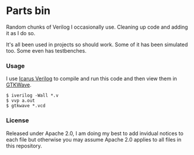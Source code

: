 # Parts bin

Random chunks of Verilog I occasionally use. Cleaning up code and adding it as I do so.

It's all been used in projects so should work. Some of it has been simulated too. Some even has testbenches.

### Usage

I use [Icarus Verilog](http://iverilog.icarus.com/) to compile and run this code and then view them in [GTKWave](http://gtkwave.sourceforge.net/).

```
$ iverilog -Wall *.v
$ vvp a.out
$ gtkwave *.vcd
```

### License

Released under Apache 2.0, I am doing my best to add invidual notices to each file but otherwise you may assume Apache 2.0 applies to all files in this repository.